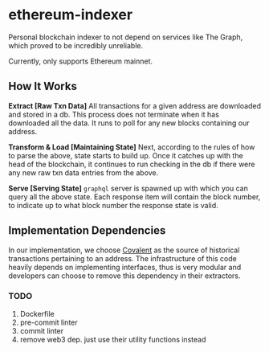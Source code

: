# ethereum-indexer

Personal blockchain indexer to not depend on services like The Graph, which proved to be incredibly unreliable.

Currently, only supports Ethereum mainnet.

## How It Works

**Extract [Raw Txn Data]** All transactions for a given address are downloaded and stored in a db. This process does not terminate when it has downloaded all the data. It runs to poll for any new blocks containing our address.

**Transform & Load [Maintaining State]** Next, according to the rules of how to parse the above, state starts to build up. Once it catches up with the head of the blockchain, it continues to run checking in the db if there were any new raw txn data entries from the above.

**Serve [Serving State]** `graphql` server is spawned up with which you can query all the above state. Each response item will contain the block number, to indicate up to what block number the response state is valid.

## Implementation Dependencies

In our implementation, we choose [Covalent](https://www.covalenthq.com/) as the source of historical transactions pertaining to an address. The infrastructure of this code heavily depends on implementing interfaces, thus is very modular and developers can choose to remove this dependency in their extractors.

### TODO

1. Dockerfile
2. pre-commit linter
3. commit linter
4. remove web3 dep. just use their utility functions instead
